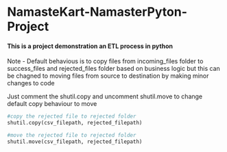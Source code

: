 # NamasteKart-NamasterPyton-Project

#### This is a project demonstration an ETL process in python

Note - Default behavious is to copy files from incoming_files folder to success_files and rejected_files folder based on business logic but this can be chagned to moving files from source to destination by making minor changes to code

Just comment the shutil.copy and uncomment shutil.move to change default copy behaviour to move

```python
#copy the rejected file to rejected folder
shutil.copy(csv_filepath, rejected_filepath)

#move the rejected file to rejected folder
shutil.move(csv_filepath, rejected_filepath)
```

